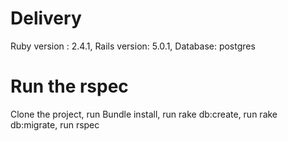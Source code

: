 # Delivery
Ruby version : 2.4.1,
Rails version: 5.0.1,
Database: postgres

# Run the rspec
Clone the project,
run Bundle install,
run rake db:create,
run rake db:migrate,
run rspec
